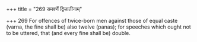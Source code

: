 +++
title = "269 समवर्णे द्विजातीनाम्"

+++
269	For offences of twice-born men against those of equal caste (varna, the fine shall be) also twelve (panas); for speeches which ought not to be uttered, that (and every fine shall be) double.